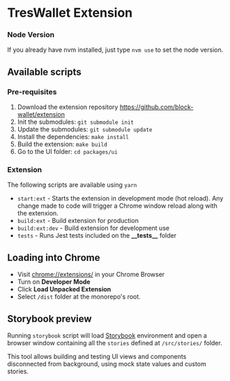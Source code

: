 # TresWallet Extension

### Node Version

If you already have nvm installed, just type `nvm use` to set the node version.

## Available scripts

### Pre-requisites

1. Download the extension repository https://github.com/block-wallet/extension
2. Init the submodules: ```git submodule init```
3. Update the submodules: ```git submodule update``` 
4. Install the dependencies: ```make install``` 
4. Build the extension: ```make build``` 
5. Go to the UI folder:  ```cd packages/ui``` 

### Extension

The following scripts are available using ```yarn``` 

- `start:ext` - Starts the extension in development mode (hot reload). Any change made to code will trigger a Chrome window reload along with the extenxion.
- `build:ext` - Build extension for production
- `build:ext:dev` - Build extension for development use
- `tests` - Runs Jest tests included on the **\_\_tests\_\_** folder

## Loading into Chrome

- Visit [chrome://extensions/](chrome://extensions/) in your Chrome Browser
- Turn on **Developer Mode**
- Click **Load Unpacked Extension**
- Select `/dist` folder at the monorepo's root.

## Storybook preview

Running `storybook` script will load [Storybook](https://storybook.js.org/docs/react/get-started/introduction) environment and open a browser window containing all the `stories` defined at `/src/stories/` folder.

This tool allows building and testing UI views and components disconnected from background, using mock state values and custom stories.

